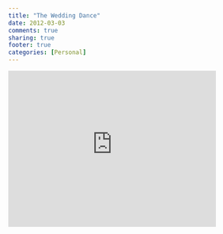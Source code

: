 ```yaml
---
title: "The Wedding Dance"
date: 2012-03-03
comments: true
sharing: true
footer: true
categories: [Personal]
---
```

<iframe width="420" height="315" src="http://www.youtube.com/embed/go1AtEhpACo" frameborder="0" allowfullscreen></iframe>
